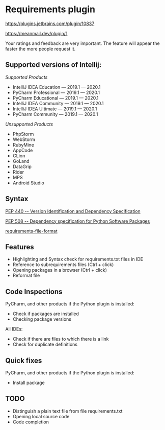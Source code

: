 # Requirements plugin

https://plugins.jetbrains.com/plugin/10837

https://meanmail.dev/plugin/1

Your ratings and feedback are very important. The feature will appear the faster the more people request it.

## Supported versions of Intellij:

*Supported Products*
- IntelliJ IDEA Education — 2019.1 — 2020.1
- PyCharm Professional — 2019.1 — 2020.1
- PyCharm Educational — 2019.1 — 2020.1
- IntelliJ IDEA Community — 2019.1 — 2020.1
- IntelliJ IDEA Ultimate — 2019.1 — 2020.1
- PyCharm Community — 2019.1 — 2020.1

*Unsupported Products*
- PhpStorm
- WebStorm
- RubyMine
- AppCode
- CLion
- GoLand
- DataGrip
- Rider
- MPS
- Android Studio

## Syntax

[PEP 440 -- Version Identification and Dependency Specification](https://www.python.org/dev/peps/pep-0440)

[PEP 508 -- Dependency specification for Python Software Packages](https://www.python.org/dev/peps/pep-0508)

[requirements-file-format](https://pip.pypa.io/en/stable/reference/pip_install/#requirements-file-format)

## Features

* Highlighting and Syntax check for requirements.txt files in IDE
* Reference to subrequirements files (Ctrl + click)
* Opening packages in a browser (Ctrl + click)
* Reformat file

## Code Inspections

PyCharm, and other products if the Python plugin is installed:
* Check if packages are installed
* Checking package versions

All IDEs:
* Check if there are files to which there is a link
* Check for duplicate definitions

## Quick fixes

PyCharm, and other products if the Python plugin is installed:
* Install package

## TODO

* Distinguish a plain text file from file requirements.txt
* Opening local source code
* Code completion
